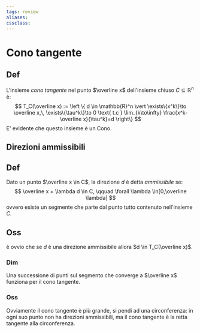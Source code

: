 ```yaml
---
tags: review
aliases:
cssclass:
---
```

 
# Cono tangente
## Def
L'insieme _cono tangente_ nel punto $\overline x$ dell'insieme chiuso $C \subseteq \mathbb{R}^n$ è:
$$
T_C(\overline x) := \left \{ d \in \mathbb{R}^n \vert \exists\{x^k\}\to \overline x,\, \exists\{\tau^k\}\to 0 \text{ t.c } \lim_{k\to\infty} \frac{x^k-\overline x}{\tau^k}=d  \right\}
$$
E' evidente che questo insieme è un Cono.

## Direzioni ammissibili
## Def 
Dato un punto $\overline x \in C$, la direzione $d$ è detta _ammissibile_ se:
$$
\overline x + \lambda d \in C, \qquad \forall \lambda \in[0,\overline \lambda]
$$
ovvero esiste un segmente che parte dal punto tutto contenuto nell'insieme $C$.

## Oss
è ovvio che se $d$ è una direzione ammissibile allora $d \in T_C(\overline x)$.
### Dim 
Una successione di punti sul segmento che converge a $\overline x$ funziona per il cono tangente.

### Oss
Ovviamente il cono tangente è più grande, si pendi ad una circonferenza: in ogni suo punto non ha direzioni ammissibili, ma il cono tangente è la retta tangente alla circonferenza.



